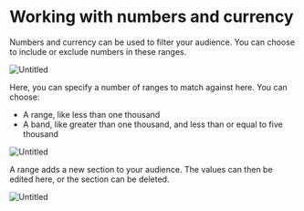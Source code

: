 # Working with numbers and currency

Numbers and currency can be used to filter your audience. You can choose to include or exclude numbers in these ranges.

![Untitled](Working%20with%20numbers%20and%20currency%2095c03a749655489eb0a7803938d753f5/Untitled.png)

Here, you can specify a number of ranges to match against here. You can choose:

- A range, like less than one thousand
- A band, like greater than one thousand, and less than or equal to five thousand

![Untitled](Working%20with%20numbers%20and%20currency%2095c03a749655489eb0a7803938d753f5/Untitled%201.png)

A range adds a new section to your audience. The values can then be edited here, or the section can be deleted.

![Untitled](Working%20with%20numbers%20and%20currency%2095c03a749655489eb0a7803938d753f5/Untitled%202.png)